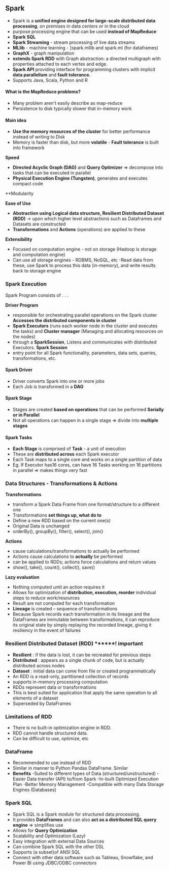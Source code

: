 ## Spark
- Spark is a **unified engine designed for large-scale distributed data processing**, on premises in data centers or in the cloud
- purpose processing engine that can be used **instead of MapReduce**
- **Spark SQL**
- **Spark Streaming** - stream processing of live data streams
- **MLlib** - machine learning - ]spark.mllib and spark.ml (for dataframes)
- **GraphX** - graph manipulation
- **extends Spark RDD** with Graph abstraction: a directed multigraph with properties attached to each vertex and edge.
- **Spark API** providing interface for programming clusters with implicit **data parallelism** and **fault tolerance.**
- Supports Java, Scala, Python and R

#### What is the MapReduce problems?
- Many problem aren't easily describe as map-reduce
- Persistence to disk typically slower that in-memory work
#### Main idea
- **Use the memory resources of the cluster** for better performance instead of writing to Disk
- Memory is faster than disk, but more **volatile** - **Fault tolerance** is built into framework

**Speed**
- **Directed Acyclic Graph (DAG)** and **Query Optimizer** => decompose into tasks that can be executed in parallel
- **Physical Execution Engine (Tungsten)**, generates and executes compact code

**Modularity

**Ease of Use**
- **Abstraction using Logical data structure, Resilient Distributed Dataset (RDD)** -> upon which higher level abstractions such as Dataframes and Datasets are constructed
- **Transformations** and **Actions** (operations) are applied to these

**Extensibility** 
- Focused on computation engine - not on storage (Hadoop is storage and computation engine)
- Can use all storage engines - RDBMS, NoSQL, etc
	-Read data from these, use Spark to process this data (in-memory), and write results back to storage engine


### Spark Execution
Spark Program consists of . . . 

**Driver Program** 
 - responsible for orchestrating parallel operations on the Spark cluster
**Accesses the distributed components in cluster** 
- **Spark Executors** (runs each worker node in the cluster and executes the tasks) and **Cluster manager** (Managing and allocating resources on the nodes)
- through a **SparkSession**, Listens and communicates with distributed Executors.
**Spark Session** 
- entry point for all Spark functionality, parameters, data sets, queries, transformations, etc.
#### Spark Driver 
- Driver converts Spark into one or more jobs
- Each Job is transformed in a **DAG**
#### Spark Stage
- Stages are created **based on operations** that can be performed **Serially or in Parallel**
- Not all operations can happen in a single stage => divide into **multiple stages**
#### Spark Tasks
- **Each Stage** is comprised of **Task** - a unit of execution
- These are **distributed across** each Spark executor
- Each Task maps to a single core and works on a single partition of data
- Eg. If Executor has16 cores, can have 16 Tasks working on 16 partitions in parallel => makes things very fast


### Data Structures - Transformations & Actions
**Transformations**
- transform a Spark Data Frame from one format/structure to a different one
- Transformations **set things up, what do to**
- Define a new RDD based on the current one(s)
- Original Data is unchanged
- orderBy(), groupBy(), filter(), select(), join()

**Actions** 
- cause calculations/transformations to actually be performed
- Actions cause calculations to **actually** be performed
- can be applied to RDDs; actions force calculations and return values
- show(), take(), count(), collect(), save()

**Lazy evaluation**
- Nothing computed until an action requires it
- Allows for optimization of **distribution, execution, reorder** individual steps to reduce work/resources
- Result are not computed for each transformation
- **Lineage** is created – sequence of transformations
- Because Spark records each transformation in its lineage and the DataFrames are immutable between transformations, it can reproduce its original state by simply replaying the recorded lineage, giving it resiliency in the event of failures


### Resilient Distributed Dataset (RDD)  ******! important
- **Resilient** : if the data is lost, it can be recreated for previous steps
- **Distributed** : appears as a single chunk of code, but is actually distributed across nodes
- **Dataset** : initial data can come from file or created programmatically
- An RDD is a read-only, partitioned collection of records
- supports in-memory processing computation
- RDDs represent data or transformations
- This is best suited for application that apply the same operation to all elements of a dataset
- Superseded by DataFrames
### Limitations of RDD
- There is no built-in optimization engine in RDD.
-  RDD cannot handle structured data.
-  Can be difficult to use, optimize, etc

### DataFrame
- Recommended to use instead of RDD
- Similar in manner to Python Pandas DataFrame. Similar
- **Benefits**
	-Suited to different types of Data (structured/unstructured)
	-Easier Data transfer (API) to/from Spark
	-In-built Optimized Execution Plan
	-Better Memory Management
	-Compatible with many Data Storage Engines (Databases)


### Spark SQL
- Spark SQL is a Spark module for structured data processing.
- It provides **DataFrames** and can also **act as a distributed SQL query engine** => simplifies use
- Allows for **Query Optimization**
- Scalability and Optimization (Lazy)
- Easy integration with external Data Sources
- Can combine Spark SQL with the other DSL
- Supports (a subset)of ANSI SQL
- Connect with other data software such as Tableau, Snowflake, and Power BI using JDBC/ODBC connectors